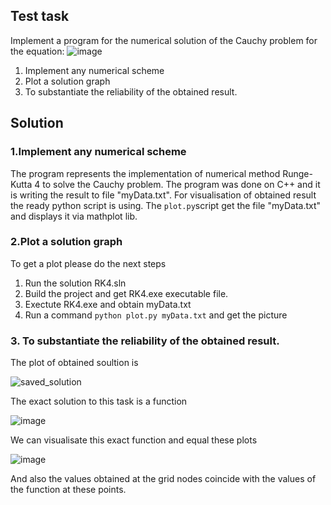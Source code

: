 ## Test task
Implement a program for the numerical solution of the Cauchy problem for the equation:
![image](https://user-images.githubusercontent.com/36066335/216118552-92195f4a-f04d-4dff-abe0-19f6437f160b.png)

1. Implement any numerical scheme
2. Plot a solution graph
3. To substantiate the reliability of the obtained result.

## Solution
### 1.Implement any numerical scheme
The program represents the implementation of numerical method Runge-Kutta 4 to solve the Cauchy problem. The program was done on C++ and it is writing the result to file "myData.txt". For visualisation of obtained result the ready python script is using. The `plot.py`script get the file "myData.txt" and displays it via mathplot lib.

### 2.Plot a solution graph
To get a plot please do the next steps 

1) Run the solution RK4.sln
2) Build the project and get RK4.exe executable file. 
3) Exectute RK4.exe and obtain myData.txt
4) Run a command `python plot.py myData.txt` and get the picture


### 3. To substantiate the reliability of the obtained result.
The plot of obtained soultion is

![saved_solution](https://user-images.githubusercontent.com/36066335/216121602-ca01203e-bd56-45df-a34f-d566a59835b2.png)

The exact solution to this task is a function 

![image](https://user-images.githubusercontent.com/36066335/216122230-d539504d-b474-4366-832b-e9968be4d2c2.png)

We can visualisate this exact function and equal these plots

![image](https://user-images.githubusercontent.com/36066335/216122638-b65e7ea5-a7dc-4646-afb6-2b30e0463471.png)

And also the values obtained at the grid nodes coincide with the values of the function at these points.
